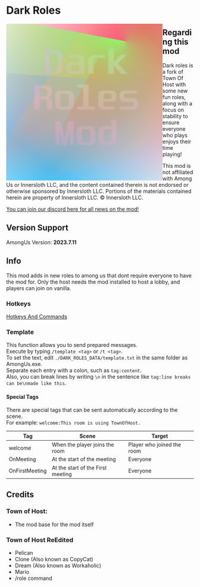 # Dark Roles

<img align="left" alt="Cover" src="Resources/TempImage.png" height="420" /> 

## Regarding this mod

Dark roles is a fork of Town Of Host with some new fun roles, along with a focus on stability to ensure everyone who plays enjoys their time playing!

This mod is not affiliated with Among Us or Innersloth LLC, and the content contained therein is not endorsed or otherwise sponsored by Innersloth LLC. Portions of the materials contained herein are property of Innersloth LLC. © Innersloth LLC.

[You can join our discord here for all news on the mod!](https://discord.gg/DGmNvfPr)

## Version Support

AmongUs Version: **2023.7.11**


## Info

This mod adds in new roles to among us that dont require everyone to have the mod for. 
Only the host needs the mod installed to host a lobby, and players can join on vanilla.

### Hotkeys

[Hotkeys And Commands](https://github.com/JustMeDark/DarkRoles/blob/main/KeybindsAndCommands.md)

### Template
This function allows you to send prepared messages.<br>
Execute by typing `/template <tag>` or `/t <tag>`.<br>
To set the text, edit `./DARK_ROLES_DATA/template.txt` in the same folder as AmongUs.exe.<br>
Separate each entry with a colon, such as `tag:content`.<br>
Also, you can break lines by writing `\n` in the sentence like `tag:line breaks can be\nmade like this`.<br>

#### Special Tags
There are special tags that can be sent automatically according to the scene.<br>
For example: `welcome:This room is using TownOfHost.`

| Tag            | Scene                             | Target                     |
| -------------- | --------------------------------- | -------------------------- |
| welcome        | When the player joins the room    | Player who joined the room |
| OnMeeting      | At the start of the meeting       | Everyone                   |
| OnFirstMeeting | At the start of the First meeting | Everyone                   |

## Credits
### Town of Host:
- The mod base for the mod itself

### Town of Host ReEdited
- Pelican
- Clone (Also known as CopyCat)
- Dream (Also known as Workaholic)
- Mario
- /role command

